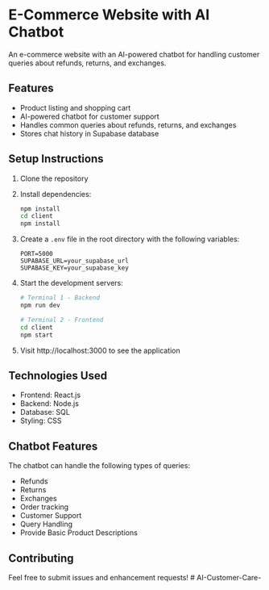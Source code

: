 # E-Commerce Website with AI Chatbot

An e-commerce website with an AI-powered chatbot for handling customer queries about refunds, returns, and exchanges.

## Features

- Product listing and shopping cart
- AI-powered chatbot for customer support
- Handles common queries about refunds, returns, and exchanges
- Stores chat history in Supabase database

## Setup Instructions

1. Clone the repository
2. Install dependencies:
   ```bash
   npm install
   cd client
   npm install
   ```

3. Create a `.env` file in the root directory with the following variables:
   ```
   PORT=5000
   SUPABASE_URL=your_supabase_url
   SUPABASE_KEY=your_supabase_key
   ```

4. Start the development servers:
   ```bash
   # Terminal 1 - Backend
   npm run dev

   # Terminal 2 - Frontend
   cd client
   npm start
   ```

5. Visit http://localhost:3000 to see the application

## Technologies Used

- Frontend: React.js
- Backend: Node.js
- Database: SQL
- Styling: CSS

## Chatbot Features

The chatbot can handle the following types of queries:
- Refunds
- Returns
- Exchanges
- Order tracking
- Customer Support
- Query Handling
- Provide Basic Product Descriptions  

## Contributing

Feel free to submit issues and enhancement requests! # AI-Customer-Care-

